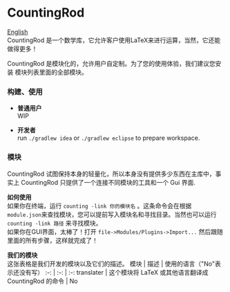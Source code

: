# CountingRod
[English](./README.md)  
CountingRod 是一个数学库，它允许客户使用LaTeX来进行运算，当然，它还能
做得更多！

CountingRod 是模块化的，允许用户自定制。为了您的使用体验，我们建议您安装
模块列表里面的全部模块。

### 构建、使用

* **普通用户**  
WIP

* **开发者**  
run `./gradlew idea` or `./gradlew eclipse` to prepare workspace.

### 模块

CountingRod 试图保持本身的轻量化，所以本身没有提供多少东西在主库中，事实上 
CountingRod 只提供了一个连接不同模块的工具和一个 Gui 界面.

**如何使用**  
如果你在终端，运行 `counting -link 你的模块名` 。这条命令会在根据
`module.json`来查找模块，您可以提前写入模块名和寻找目录。当然也可以运行
`counting -link 路径`  来寻找模块。  
如果你在GUI界面，太棒了！打开 `file->Modules/Plugins->Import...`
然后跟随里面的所有步骤，这样就完成了！

**我们的模块**  
这张表格是我们开发的模块以及它们的描述。
模块 | 描述 | 使用的语言（"No"表示还没有写）
:-:  | :-:  | :-:
translater | 这个模块将 LaTeX 或其他语言翻译成 CountingRod 的命令 | No

